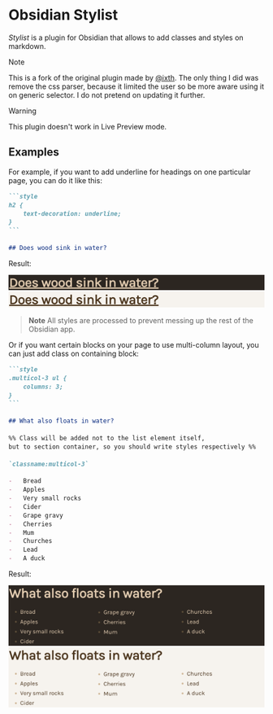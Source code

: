 # Obsidian Stylist

_Stylist_ is a plugin for Obsidian that allows to add classes and styles on markdown.

> [!note]
> This is a fork of the original plugin made by [@ixth](https://github.com/ixth).
> The only thing I did was remove the css parser, because it limited the user so be more aware using
> it on generic selector. I do not pretend on updating it further.

> [!warning]
> This plugin doesn't work in Live Preview mode.

## Examples

For example, if you want to add underline for headings on one particular page, you can do it like this:

````markdown
```style
h2 {
    text-decoration: underline;
}
```

## Does wood sink in water?
````

Result:

![Style tag render](.assets/style-dark.png#gh-dark-mode-only)
![Style tag render](.assets/style-light.png#gh-light-mode-only)

> **Note**
> All styles are processed to prevent messing up the rest of the Obsidian app.

Or if you want certain blocks on your page to use multi-column layout, you can just add class on containing block:

````markdown
```style
.multicol-3 ul {
    columns: 3;
}
```

## What also floats in water?

%% Class will be added not to the list element itself,
but to section container, so you should write styles respectively %%

`classname:multicol-3`

-   Bread
-   Apples
-   Very small rocks
-   Cider
-   Grape gravy
-   Cherries
-   Mum
-   Churches
-   Lead
-   A duck
````

Result:

![Class render](.assets/class-dark.png#gh-dark-mode-only)
![Class render](.assets/class-light.png#gh-light-mode-only)
